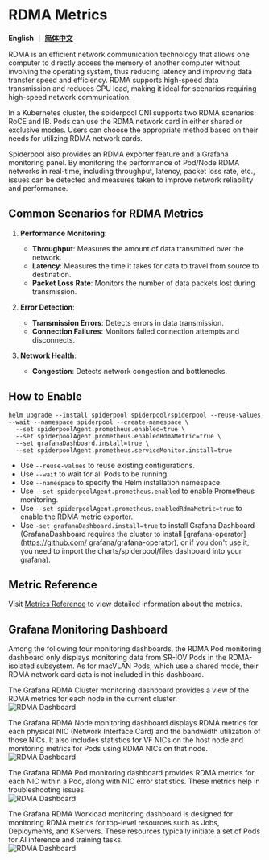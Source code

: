 # RDMA Metrics

**English** ｜ [**简体中文**](./rdma-metrics-zh_CN.md)

RDMA is an efficient network communication technology that allows one computer to directly access the memory of another computer without involving the operating system, thus reducing latency and improving data transfer speed and efficiency. RDMA supports high-speed data transmission and reduces CPU load, making it ideal for scenarios requiring high-speed network communication.

In a Kubernetes cluster, the spiderpool CNI supports two RDMA scenarios: RoCE and IB. Pods can use the RDMA network card in either shared or exclusive modes. Users can choose the appropriate method based on their needs for utilizing RDMA network cards.

Spiderpool also provides an RDMA exporter feature and a Grafana monitoring panel. By monitoring the performance of Pod/Node RDMA networks in real-time, including throughput, latency, packet loss rate, etc., issues can be detected and measures taken to improve network reliability and performance.

## Common Scenarios for RDMA Metrics

1. **Performance Monitoring**:
    - **Throughput**: Measures the amount of data transmitted over the network.
    - **Latency**: Measures the time it takes for data to travel from source to destination.
    - **Packet Loss Rate**: Monitors the number of data packets lost during transmission.

2. **Error Detection**:
    - **Transmission Errors**: Detects errors in data transmission.
    - **Connection Failures**: Monitors failed connection attempts and disconnects.

3. **Network Health**:
    - **Congestion**: Detects network congestion and bottlenecks.

## How to Enable

```shell
helm upgrade --install spiderpool spiderpool/spiderpool --reuse-values --wait --namespace spiderpool --create-namespace \
  --set spiderpoolAgent.prometheus.enabled=true \
  --set spiderpoolAgent.prometheus.enabledRdmaMetric=true \
  --set grafanaDashboard.install=true \
  --set spiderpoolAgent.prometheus.serviceMonitor.install=true
```

- Use `--reuse-values` to reuse existing configurations.
- Use `--wait` to wait for all Pods to be running.
- Use `--namespace` to specify the Helm installation namespace.
- Use `--set spiderpoolAgent.prometheus.enabled` to enable Prometheus monitoring.
- Use `--set spiderpoolAgent.prometheus.enabledRdmaMetric=true` to enable the RDMA metric exporter.
- Use `-set grafanaDashboard.install=true` to install Grafana Dashboard (GrafanaDashboard requires the cluster to install [grafana-operator](https://github.com/ grafana/grafana-operator), or if you don't use it, you need to import the charts/spiderpool/files dashboard into your grafana).

## Metric Reference

Visit [Metrics Reference](../reference/metrics.md) to view detailed information about the metrics.

## Grafana Monitoring Dashboard

Among the following four monitoring dashboards, the RDMA Pod monitoring dashboard only displays monitoring data from SR-IOV Pods in the RDMA-isolated subsystem. As for macVLAN Pods, which use a shared mode, their RDMA network card data is not included in this dashboard.

The Grafana RDMA Cluster monitoring dashboard provides a view of the RDMA metrics for each node in the current cluster.  
![RDMA Dashboard](../images/rdma/rdma-cluster.png)

The Grafana RDMA Node monitoring dashboard displays RDMA metrics for each physical NIC (Network Interface Card) and the bandwidth utilization of those NICs. It also includes statistics for VF NICs on the host node and monitoring metrics for Pods using RDMA NICs on that node.  
![RDMA Dashboard](../images/rdma/rdma-node.png)  

The Grafana RDMA Pod monitoring dashboard provides RDMA metrics for each NIC within a Pod, along with NIC error statistics. These metrics help in troubleshooting issues.  
![RDMA Dashboard](../images/rdma/rdma-pod.png)

The Grafana RDMA Workload monitoring dashboard is designed for monitoring RDMA metrics for top-level resources such as Jobs, Deployments, and KServers. These resources typically initiate a set of Pods for AI inference and training tasks.  
![RDMA Dashboard](../images/rdma/rdma-workload.png)
